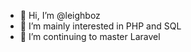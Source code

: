 - 👋 Hi, I’m @leighboz
- 👀 I’m mainly interested in PHP and SQL
- 🌱 I’m continuing to master Laravel

